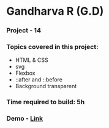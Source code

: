 # Gandharva R (G.D)

### Project - 14

### Topics covered in this project:

- HTML & CSS
- svg
- Flexbox
- ::after and ::before
- Background transparent

### Time required to build: 5h

### Demo - [Link](https://gd-project-14.netlify.app/)
